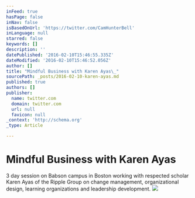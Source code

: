 ```yaml
---
inFeed: true
hasPage: false
inNav: false
isBasedOnUrl: 'https://twitter.com/CamHunterBell'
inLanguage: null
starred: false
keywords: []
description: ''
datePublished: '2016-02-10T15:46:55.335Z'
dateModified: '2016-02-10T15:46:52.056Z'
author: []
title: "Mindful Business with Karen Ayas\_"
sourcePath: _posts/2016-02-10-karen-ayas.md
published: true
authors: []
publisher:
  name: twitter.com
  domain: twitter.com
  url: null
  favicon: null
_context: 'http://schema.org'
_type: Article

---
```

# Mindful Business with Karen Ayas 

3 day session on Babson campus in Boston working with respected scholar Karen Ayas of the Ripple Group on change management, organizational design, learning organizations and leadership development.
![](https://s3-us-west-2.amazonaws.com/the-grid-img/p/967d2b58d2c2a6b5a1fa55692bb2bd489a3cf330.jpg)